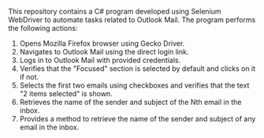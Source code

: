 This repository contains a C# program developed using Selenium WebDriver to automate tasks related to Outlook Mail. The program performs the following actions:
1. Opens Mozilla Firefox browser using Gecko Driver.
2. Navigates to Outlook Mail using the direct login link.
3. Logs in to Outlook Mail with provided credentials.
4. Verifies that the "Focused" section is selected by default and clicks on it if not.
5. Selects the first two emails using checkboxes and verifies that the text "2 items selected" is shown.
6. Retrieves the name of the sender and subject of the Nth email in the inbox.
7. Provides a method to retrieve the name of the sender and subject of any email in the inbox.
